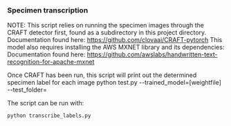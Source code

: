 ### Specimen transcription

NOTE: 
This script relies on running the specimen images through the CRAFT detector first, found as a subdirectory in this project directory.  
Documentation found here: https://github.com/clovaai/CRAFT-pytorch
This model also requires installing the AWS MXNET library and its dependencies:
Documentation found here: https://github.com/awslabs/handwritten-text-recognition-for-apache-mxnet


Once CRAFT has been run, this script will print out the determined specimen label for each image
python test.py --trained_model=[weightfile] --test_folder=

The script can be run with:
```
python transcribe_labels.py
```
